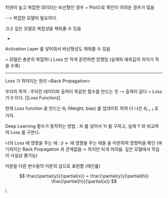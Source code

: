 

차원이 높고 복잡한 데이터는 비선형인 경우 + Plot으로 확인이 어려운 경우가 많음

--> 복잡한 모델이 필요하다.

크고 깊은 모델로 복잡성을 채워줄 수 있음 

+

Activation Layer 를 넣어줘서 비선형성도 채워줄 수 있음

= 모델은 충분히 복잡하니 Loss 만 작게 훈련하면 장땡임 (실제와 예측값의 차이가 적을 수록)




---- 


Loss 가 작아지는 원리  \<Back Propagation\>

우리의 목적 :  주어진 데이터와 출력이 똑같은 함수를 만드는 것 
			-> 출력이 같다 = Loss 가 0 이다. [[Loss Function]]
			
			
현재 Loss function 을 만드는  $\theta_t$  (Weight, bias) 를 업데이트 하여 더 나은 $\theta_{t+1}$ 로 가자.


Deep Learning 함수가 동작하는 방법
: Xi 를 넣어서 Yi 를 구하고, 실제 Y 와 비교하여 Loss 를 구한다.

나의 Loss 에 영향을 주는 애 :  $\hat{y}$  <- 에 영향을 주는 애들 을 미분하여 영향력을 확인
(여기까지는 Back Propagation 과 관계없음-> 하지만 되게 어려움. 깊은 모델에서 학습이 사실상 불가능)

미분을 다른 변수들의 미분의 곱으로 표현함 (체인룰)

$$
	\frac{\partial{y}}{\partial{x}} = \frac{\partial{y}}{\partial{h}} \frac{\partial{h}}{\partial{x}}
$$
















\      






